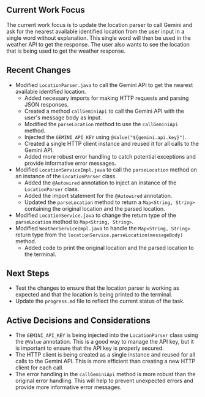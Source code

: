 ## Current Work Focus

The current work focus is to update the location parser to call Gemini and ask for the nearest available identified location from the user input in a single word without explanation. This single word will then be used in the weather API to get the response. The user also wants to see the location that is being used to get the weather response.

## Recent Changes

*   Modified `LocationParser.java` to call the Gemini API to get the nearest available identified location.
    *   Added necessary imports for making HTTP requests and parsing JSON responses.
    *   Created a method `callGeminiApi` to call the Gemini API with the user's message body as input.
    *   Modified the `parseLocation` method to use the `callGeminiApi` method.
    *   Injected the `GEMINI_API_KEY` using `@Value("${gemini.api.key}")`.
    *   Created a single HTTP client instance and reused it for all calls to the Gemini API.
    *   Added more robust error handling to catch potential exceptions and provide informative error messages.
*   Modified `LocationServiceImpl.java` to call the `parseLocation` method on an instance of the `LocationParser` class.
    *   Added the `@Autowired` annotation to inject an instance of the `LocationParser` class.
    *   Added the import statement for the `@Autowired` annotation.
    *   Updated the `parseLocation` method to return a `Map<String, String>` containing the original location and the parsed location.
*   Modified `LocationService.java` to change the return type of the `parseLocation` method to `Map<String, String>`.
*   Modified `WeatherServiceImpl.java` to handle the `Map<String, String>` return type from the `locationService.parseLocation(messageBody)` method.
    *   Added code to print the original location and the parsed location to the terminal.

## Next Steps

*   Test the changes to ensure that the location parser is working as expected and that the location is being printed to the terminal.
*   Update the `progress.md` file to reflect the current status of the task.

## Active Decisions and Considerations

*   The `GEMINI_API_KEY` is being injected into the `LocationParser` class using the `@Value` annotation. This is a good way to manage the API key, but it is important to ensure that the API key is properly secured.
*   The HTTP client is being created as a single instance and reused for all calls to the Gemini API. This is more efficient than creating a new HTTP client for each call.
*   The error handling in the `callGeminiApi` method is more robust than the original error handling. This will help to prevent unexpected errors and provide more informative error messages.
